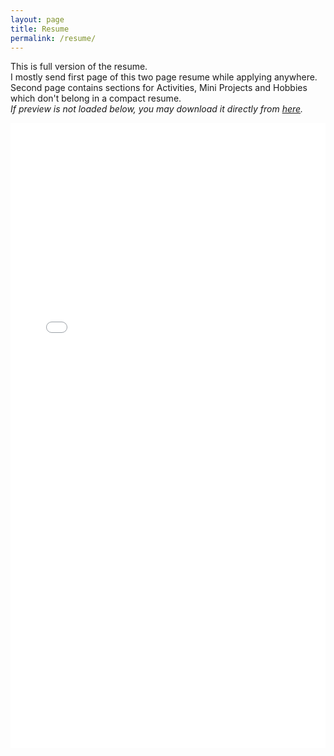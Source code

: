 ```yaml
---
layout: page
title: Resume
permalink: /resume/
---
```

This is full version of the resume.  
I mostly send first page of this two page resume while applying anywhere.  
Second page contains sections for Activities, Mini Projects and Hobbies which don't belong in a compact resume.  
*If preview is not loaded below, you may download it directly from [here](/resume/resume.pdf).*

<embed width="100%" height="1000" src="/resume/resume.pdf">


